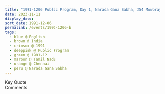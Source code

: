 ```yaml
---
title: "1991-1206 Public Program, Day 1, Narada Gana Sabha, 254 Mowbrays Road, Alwarpet, Chennai, Tamil Nadu, India"
date: 2023-11-11
display_date: 
sort_date: 1991-12-06
permalink: /events/1991-1206-b
tags:
  - blue @ English
  - brown @ India
  - crimson @ 1991
  - deeppink @ Public Program
  - green @ 1991-12
  - maroon @ Tamil Nadu
  - orange @ Chennai
  - peru @ Narada Gana Sabha
---
```


<wave-list>
  <list-title color="green" width="75">Key Quote</list-title>
  <list-item color="BlanchedAlmond"  width="200"></list-item>
  <list-item color="Lavender"></list-item>
  <list-item color="BlanchedAlmond"></list-item>
</wave-list>

<br>

<wave-list>
  <list-title color="green" width="75">Comments</list-title>
  <list-item color="BlanchedAlmond"  width="200"></list-item>
  <list-item color="Lavender"></list-item>
  <list-item color="BlanchedAlmond"></list-item>
</wave-list>